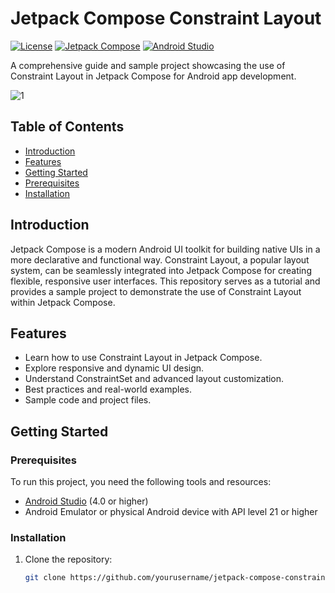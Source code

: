 # Jetpack Compose Constraint Layout

[![License](https://img.shields.io/badge/License-MIT-blue.svg)](LICENSE)
[![Jetpack Compose](https://img.shields.io/badge/Jetpack%20Compose-1.0.0-brightgreen)](https://developer.android.com/jetpack/compose)
[![Android Studio](https://img.shields.io/badge/Android%20Studio-4.0%2B-blue)](https://developer.android.com/studio)

A comprehensive guide and sample project showcasing the use of Constraint Layout in Jetpack Compose for Android app development.

![1](https://github.com/saad100104006/JetcpackComposeConstraintLayout/assets/8910479/75050ced-9e6d-4059-9518-892c2cd20deb)


## Table of Contents

- [Introduction](#introduction)
- [Features](#features)
- [Getting Started](#getting-started)
- [Prerequisites](#prerequisites)
- [Installation](#installation)

## Introduction

Jetpack Compose is a modern Android UI toolkit for building native UIs in a more declarative and functional way. Constraint Layout, a popular layout system, can be seamlessly integrated into Jetpack Compose for creating flexible, responsive user interfaces. This repository serves as a tutorial and provides a sample project to demonstrate the use of Constraint Layout within Jetpack Compose.

## Features

- Learn how to use Constraint Layout in Jetpack Compose.
- Explore responsive and dynamic UI design.
- Understand ConstraintSet and advanced layout customization.
- Best practices and real-world examples.
- Sample code and project files.

## Getting Started

### Prerequisites

To run this project, you need the following tools and resources:

- [Android Studio](https://developer.android.com/studio) (4.0 or higher)
- Android Emulator or physical Android device with API level 21 or higher

### Installation

1. Clone the repository:

   ```bash
   git clone https://github.com/yourusername/jetpack-compose-constraint-layout.git
